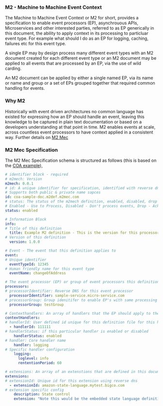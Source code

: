 ### M2 - Machine to Machine Event Context

The Machine to Machine Event Context or M2 for short, provides a specification to enable event processors (EP), asynchrouous APIs, Microservices and other interested parties, referred to as EP generically in this document, the ability to apply context in its processing to particluar event type. For example what should I do as an EP for logging, caching, failures etc for this event type.

A single EP may by design process many different event types with an M2 document created for each different event type or an M2 document may be applied to all events that are processed by an EP, via the use of wild carding. 

An M2 document can be applied by either a single named EP, via its name or name and group or a set of EPs grouped together that required common handling for events.

### Why M2

Historically with event driven architectures no common language has existed for expressing how an EP should handle an event, leaving this knowledge to be captured in plain text documentation or based on a developers understanding at that point in time. M2 enables events at scale, across countless event processors to have context applied in a consistent way. Further details on [M2 Mec](https://m2mec.com)

### M2 Mec Specification

The M2 Mec Specification schema is structured as follows (this is based on the [COA example](https://github.com/m2mec/m2mec/blob/main/examples/v0.1/m2-example.yaml)),

```yaml
# identifier block - required
# m2mech: Version
m2mech: 0.0.1
# id: A unique identifier for specification, identified with reverse dns format
# Supports both public & private name sapces
id: coa-sample-doc.m2def.m2mec.com
# status: The status of the m2mech definition, enabled, disabled, drop
# Enabled - Use to Process, Disabled - Don't process events, Drop - Ack & drop
status: enabled
```

```yaml
# Information Block
info:
# Title of this definition
  title: Example M2 definition - This is the version for this processor/event
# Version of this definition
  version: 1.0.0
```

```yaml
# Event - The event that this definition applies to
event:
# Unique identifier
  eventTypeId: 12345
# Human friendly name for this event type
  eventName: changeOfAddress
```

```yaml
# The event processor (EP) or group of event processors this definition should be processed by
processors:
# processorIdentifier: Reverse DNS for this event processor
  processorIdentifier: sample-service.micro-service.com
# processorGroup: Group idenitifer to enable EP's with same processing requirements to leverage a single config
  processorGroup: testGroup
```

```yaml
# Contexthandlers: An array of handlers that the EP should apply to the event when being processed
contextHandlers:
# handlerId: User defined id unique for this definition file for this handler
  - handlerId: 111111
# handlerStatus: if this particular handler is enabled or disabled
    handlerStatus: enabled
# handler: Core handler name
    handler: logging
# Specific handler configuration
    logging:
      loglevel: info
      rententionPeriod: 60
```

```yaml
# extensions: An array of an extenstions that are defined in this document
extensions:
# extensionId: Unique id for this extension using reverse dns
  - extensionId: amazon-state-language.mytest.bigco.com
# extension specific config
    description: State control
    extension: "Note this would be the embedded state language definition"
```

